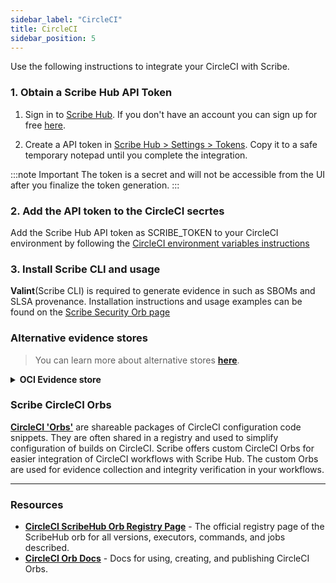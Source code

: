 ```yaml
---
sidebar_label: "CircleCI"
title: CircleCI
sidebar_position: 5
---
```


Use the following instructions to integrate your CircleCI with Scribe.

### 1. Obtain a Scribe Hub API Token

1. Sign in to [Scribe Hub](https://app.scribesecurity.com). If you don't have an account you can sign up for free [here](https://scribesecurity.com/scribe-platform-lp/ "Start Using Scribe For Free").

2. Create a API token in [Scribe Hub > Settings > Tokens](https://app.scribesecurity.com/settings/tokens). Copy it to a safe temporary notepad until you complete the integration.
   
:::note Important
The token is a secret and will not be accessible from the UI after you finalize the token generation. 
:::

### 2. Add the API token to the CircleCI secrtes

Add the Scribe Hub API token as SCRIBE_TOKEN to your CircleCI environment by following the [CircleCI environment variables instructions](https://circleci.com/docs/env-vars#setting-an-environment-variable-in-a-project "CircleCI embedding environment variables instructions")

### 3. Install Scribe CLI and usage

**Valint**(Scribe CLI) is required to generate evidence in such as SBOMs and SLSA provenance. 
Installation instructions and usage examples can be found on the [Scribe Security Orb page](https://circleci.com/developer/orbs/orb/scribe-security/orbs)


### Alternative evidence stores

> You can learn more about alternative stores **[here](https://scribe-security.netlify.app/docs/integrating-scribe/other-evidence-stores)**.

<details>
  <summary> <b> OCI Evidence store </b></summary>

Valint supports both storage and verification flows for `attestations`  and `statement` objects utilizing OCI registry as an evidence store.

Using OCI registry as an evidence store allows you to upload, download and verify evidence across your supply chain in a seamless manner.

Related flags:
* `oci` Enable OCI store.
* `oci-repo` - Evidence store location.

### Before you begin
Evidence can be stored in any accusable registry.
* Write access is required for upload (generate).
* Read access is required for download (verify).

You must first login with the required access privileges to your registry before calling Valint.
For example, using `docker login` command or **[circle orbs](https://circleci.com/docs/building-docker-images/)**.

</details>

### Scribe CircleCI Orbs

**[CircleCI 'Orbs'](https://circleci.com/developer/orbs "Circle CI Orbs")** are shareable packages of CircleCI configuration code snippets. They are often shared in a registry and used to simplify configuration of builds on CircleCI.
Scribe offers custom CircleCI Orbs for easier integration of CircleCI workflows with Scribe Hub. The custom Orbs are used for evidence collection and integrity verification in your workflows.

---

### Resources

* **[CircleCI ScribeHub Orb Registry Page](https://circleci.com/orbs/registry/orb/scribe-security/orbs)** - The official registry page of the ScribeHub orb for all versions, executors, commands, and jobs described.
* **[CircleCI Orb Docs](https://circleci.com/docs/2.0/orb-intro/#section=configuration)** - Docs for using, creating, and publishing CircleCI Orbs.